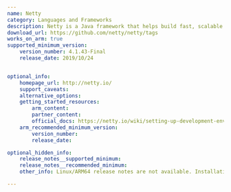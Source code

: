 ```yaml
---
name: Netty
category: Languages and Frameworks
description: Netty is a Java framework that helps build fast, scalable network applications like servers and clients by handling events asynchronously and supporting various network protocols.
download_url: https://github.com/netty/netty/tags
works_on_arm: true
supported_minimum_version:
    version_number: 4.1.43-Final
    release_date: 2019/10/24


optional_info:
    homepage_url: http://netty.io/
    support_caveats:
    alternative_options:
    getting_started_resources:
        arm_content:
        partner_content:
        official_docs: https://netty.io/wiki/setting-up-development-environment.html
    arm_recommended_minimum_version:
        version_number:
        release_date:

optional_hidden_info:
    release_notes__supported_minimum:
    release_notes__recommended_minimum:
    other_info: Linux/ARM64 release notes are not available. Installation and testing are done via the released [archive](https://github.com/netty/netty/releases/tag/netty-4.1.43.Final).

---
```

